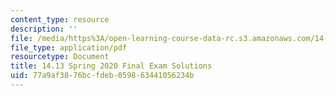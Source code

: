 ```yaml
---
content_type: resource
description: ''
file: /media/https%3A/open-learning-course-data-rc.s3.amazonaws.com/14-13-psychology-and-economics-spring-2020/77a9af3876bcfdeb059863441056234b_MIT14-13s20_final_sol.pdf
file_type: application/pdf
resourcetype: Document
title: 14.13 Spring 2020 Final Exam Solutions
uid: 77a9af38-76bc-fdeb-0598-63441056234b
---
```

